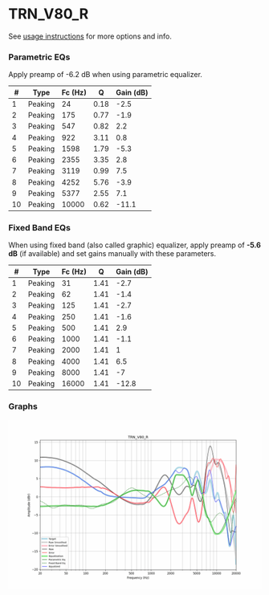 # TRN_V80_R
See [usage instructions](https://github.com/jaakkopasanen/AutoEq#usage) for more options and info.

### Parametric EQs
Apply preamp of -6.2 dB when using parametric equalizer.

|   # | Type    |   Fc (Hz) |    Q |   Gain (dB) |
|-----|---------|-----------|------|-------------|
|   1 | Peaking |        24 | 0.18 |        -2.5 |
|   2 | Peaking |       175 | 0.77 |        -1.9 |
|   3 | Peaking |       547 | 0.82 |         2.2 |
|   4 | Peaking |       922 | 3.11 |         0.8 |
|   5 | Peaking |      1598 | 1.79 |        -5.3 |
|   6 | Peaking |      2355 | 3.35 |         2.8 |
|   7 | Peaking |      3119 | 0.99 |         7.5 |
|   8 | Peaking |      4252 | 5.76 |        -3.9 |
|   9 | Peaking |      5377 | 2.55 |         7.1 |
|  10 | Peaking |     10000 | 0.62 |       -11.1 |

### Fixed Band EQs
When using fixed band (also called graphic) equalizer, apply preamp of **-5.6 dB** (if available) and set gains manually with these parameters.

|   # | Type    |   Fc (Hz) |    Q |   Gain (dB) |
|-----|---------|-----------|------|-------------|
|   1 | Peaking |        31 | 1.41 |        -2.7 |
|   2 | Peaking |        62 | 1.41 |        -1.4 |
|   3 | Peaking |       125 | 1.41 |        -2.7 |
|   4 | Peaking |       250 | 1.41 |        -1.6 |
|   5 | Peaking |       500 | 1.41 |         2.9 |
|   6 | Peaking |      1000 | 1.41 |        -1.1 |
|   7 | Peaking |      2000 | 1.41 |         1   |
|   8 | Peaking |      4000 | 1.41 |         6.5 |
|   9 | Peaking |      8000 | 1.41 |        -7   |
|  10 | Peaking |     16000 | 1.41 |       -12.8 |

### Graphs
![](./TRN_V80_R.png)
